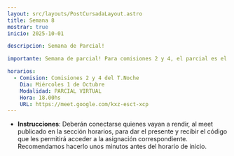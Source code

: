```yaml
---
layout: src/layouts/PostCursadaLayout.astro
title: Semana 8
mostrar: true
inicio: 2025-10-01

descripcion: Semana de Parcial!

importante: Semana de parcial! Para comisiones 2 y 4, el parcial es el día miércoles 1/10 de manera virtual, en el horario de 18:00 a 21:30.

horarios:
  - Comision: Comisiones 2 y 4 del T.Noche
    Dia: Miércoles 1 de Octubre
    Modalidad: PARCIAL VIRTUAL
    Hora: 18.00hs
    URL: https://meet.google.com/kxz-esct-xcp
---
```


- **Instrucciones**: Deberán conectarse quienes vayan a rendir, al meet publicado en la sección horarios, para dar el presente y recibir el código que les permitirá acceder a la asignación correspondiente. Recomendamos hacerlo unos minutos antes del horario de inicio.
